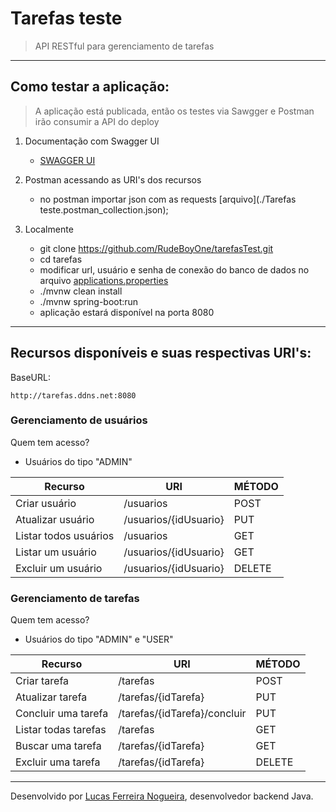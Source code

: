# Tarefas teste

 > API RESTful para gerenciamento de tarefas
-----
## Como testar a aplicação:

> A aplicação está publicada, então os testes via Sawgger e Postman irão consumir a API do deploy

1. Documentação com Swagger UI
   - [SWAGGER UI](http://tarefas.ddns.net:8080/docs/swagger-ui) 

2. Postman acessando as URI's dos recursos
   - no postman importar json com as requests [arquivo](./Tarefas teste.postman_collection.json);

3. Localmente
   - git clone https://github.com/RudeBoyOne/tarefasTest.git
   - cd tarefas
   - modificar url, usuário e senha de conexão do banco de dados no arquivo [applications.properties](./src/main/resources/application.properties)
   - ./mvnw clean install
   - ./mvnw spring-boot:run
   - aplicação estará disponível na porta 8080

----

## Recursos disponíveis e suas respectivas URI's:

BaseURL: 
```
http://tarefas.ddns.net:8080
```

### Gerenciamento de usuários

Quem tem acesso?
* Usuários do tipo "ADMIN"


Recurso               | URI                    |  MÉTODO
----------------------|------------------------|------
Criar usuário         | /usuarios              |  POST
Atualizar usuário     | /usuarios/{idUsuario}  |  PUT
Listar todos usuários | /usuarios              |  GET
Listar um usuário     | /usuarios/{idUsuario}  |  GET
Excluir um usuário    | /usuarios/{idUsuario}  |  DELETE 


### Gerenciamento de tarefas

Quem tem acesso?
* Usuários do tipo "ADMIN" e "USER"

Recurso              | URI                          |  MÉTODO
---------------------|------------------------------|------
Criar tarefa         | /tarefas                     |  POST
Atualizar tarefa     | /tarefas/{idTarefa}          |  PUT
Concluir uma tarefa  | /tarefas/{idTarefa}/concluir |  PUT
Listar todas tarefas | /tarefas                     |  GET
Buscar uma tarefa    | /tarefas/{idTarefa}          |  GET
Excluir uma tarefa   | /tarefas/{idTarefa}          |  DELETE

----

Desenvolvido por [Lucas Ferreira Nogueira](https://github.com/RudeBoyOne), desenvolvedor backend Java.